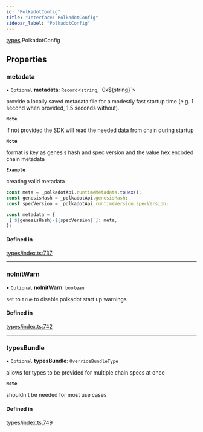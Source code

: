```yaml
---
id: "PolkadotConfig"
title: "Interface: PolkadotConfig"
sidebar_label: "PolkadotConfig"
---
```


[types](../../../modules/Types/Types.md).PolkadotConfig

## Properties

### metadata

• `Optional` **metadata**: `Record`<`string`, \`0x${string}\`\>

provide a locally saved metadata file for a modestly fast startup time (e.g. 1 second when provided, 1.5 seconds without).

**`Note`**

 if not provided the SDK will read the needed data from chain during startup

**`Note`**

 format is key as genesis hash and spec version and the value hex encoded chain metadata

**`Example`**

 creating valid metadata
```ts
const meta = _polkadotApi.runtimeMetadata.toHex();
const genesisHash = _polkadotApi.genesisHash;
const specVersion = _polkadotApi.runtimeVersion.specVersion;

const metadata = {
 [`${genesisHash}-${specVersion}`]: meta,
};
```

#### Defined in

[types/index.ts:737](https://github.com/PolymeshAssociation/polymesh-sdk/blob/720afb69c/src/types/index.ts#L737)

___

### noInitWarn

• `Optional` **noInitWarn**: `boolean`

set to `true` to disable polkadot start up warnings

#### Defined in

[types/index.ts:742](https://github.com/PolymeshAssociation/polymesh-sdk/blob/720afb69c/src/types/index.ts#L742)

___

### typesBundle

• `Optional` **typesBundle**: `OverrideBundleType`

allows for types to be provided for multiple chain specs at once

**`Note`**

 shouldn't be needed for most use cases

#### Defined in

[types/index.ts:749](https://github.com/PolymeshAssociation/polymesh-sdk/blob/720afb69c/src/types/index.ts#L749)
